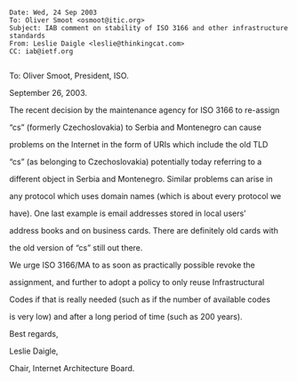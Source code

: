 

```

Date: Wed, 24 Sep 2003
To: Oliver Smoot <osmoot@itic.org>
Subject: IAB comment on stability of ISO 3166 and other infrastructure standards
From: Leslie Daigle <leslie@thinkingcat.com>
CC: iab@ietf.org


```


To: Oliver Smoot, President, ISO.  

September 26, 2003.


The recent decision by the maintenance agency for ISO 3166 to re-assign  

“cs” (formerly Czechoslovakia) to Serbia and Montenegro can cause  

problems on the Internet in the form of URIs which include the old TLD  

“cs” (as belonging to Czechoslovakia) potentially today referring to a  

different object in Serbia and Montenegro. Similar problems can arise in  

any protocol which uses domain names (which is about every protocol we  

have). One last example is email addresses stored in local users’  

address books and on business cards. There are definitely old cards with  

the old version of “cs” still out there.


We urge ISO 3166/MA to as soon as practically possible revoke the  

assignment, and further to adopt a policy to only reuse Infrastructural  

Codes if that is really needed (such as if the number of available codes  

is very low) and after a long period of time (such as 200 years).


Best regards,


Leslie Daigle,  

Chair, Internet Architecture Board.



